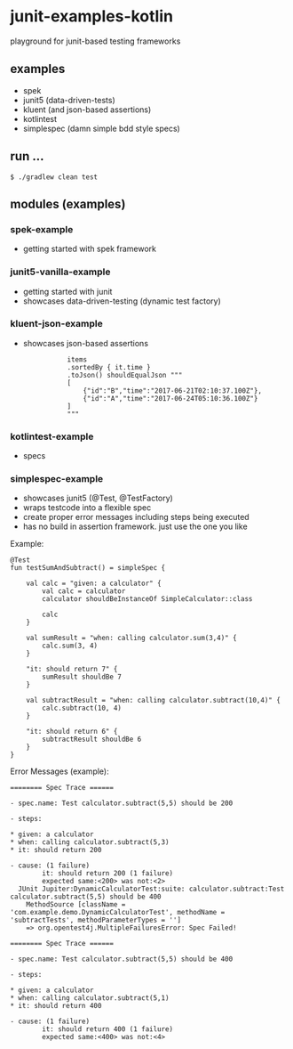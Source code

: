 # junit-examples-kotlin
playground for junit-based testing frameworks

## examples
   - spek
   - junit5 (data-driven-tests)
   - kluent (and json-based assertions)
   - kotlintest
   - simplespec (damn simple bdd style specs)
## run ...

    $ ./gradlew clean test
    
## modules (examples)

### spek-example

   - getting started with spek framework

### junit5-vanilla-example

   - getting started with junit
   - showcases data-driven-testing (dynamic test factory)

### kluent-json-example
   - showcases json-based assertions
          
                    items
                    .sortedBy { it.time }
                    .toJson() shouldEqualJson """
                    [
                        {"id":"B","time":"2017-06-21T02:10:37.100Z"},
                        {"id":"A","time":"2017-06-24T05:10:36.100Z"}
                    ]
                    """

### kotlintest-example
   - specs
   
### simplespec-example
   - showcases junit5 (@Test, @TestFactory)
   - wraps testcode into a flexible spec
   - create proper error messages including steps being executed
   - has no build in assertion framework. just use the one you like
   
   Example:
   
    @Test
    fun testSumAndSubtract() = simpleSpec {

        val calc = "given: a calculator" {
            val calc = calculator
            calculator shouldBeInstanceOf SimpleCalculator::class

            calc
        }

        val sumResult = "when: calling calculator.sum(3,4)" {
            calc.sum(3, 4)
        }

        "it: should return 7" {
            sumResult shouldBe 7
        }

        val subtractResult = "when: calling calculator.subtract(10,4)" {
            calc.subtract(10, 4)
        }

        "it: should return 6" {
            subtractResult shouldBe 6
        }
    }
    
   Error Messages (example):
    
    ======== Spec Trace ======
    
    - spec.name: Test calculator.subtract(5,5) should be 200
    
    - steps:
    
    * given: a calculator
    * when: calling calculator.subtract(5,3)
    * it: should return 200
    
    - cause: (1 failure)
            it: should return 200 (1 failure)
            expected same:<200> was not:<2>
      JUnit Jupiter:DynamicCalculatorTest:suite: calculator.subtract:Test calculator.subtract(5,5) should be 400
        MethodSource [className = 'com.example.demo.DynamicCalculatorTest', methodName = 'subtractTests', methodParameterTypes = '']
        => org.opentest4j.MultipleFailuresError: Spec Failed!
    
    ======== Spec Trace ======
    
    - spec.name: Test calculator.subtract(5,5) should be 400
    
    - steps:
    
    * given: a calculator
    * when: calling calculator.subtract(5,1)
    * it: should return 400
    
    - cause: (1 failure)
            it: should return 400 (1 failure)
            expected same:<400> was not:<4>

        
                    
                   
                    